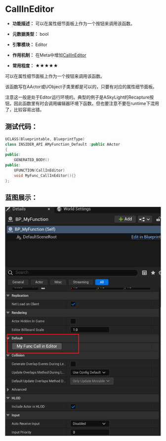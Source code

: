 # CallInEditor

- **功能描述：** 可以在属性细节面板上作为一个按钮来调用该函数。

- **元数据类型：** bool
- **引擎模块：** Editor
- **作用机制：** 在Meta中增加[CallInEditor](#Meta_Blueprint_CallInEditor)
- **常用程度：** ★★★★★

可以在属性细节面板上作为一个按钮来调用该函数。

该函数写在AActor或UObject子类里都是可以的，只要有对应的属性细节面板。

注意这一般是处于Editor运行环境的。典型的例子是ASkyLight的Recapture按钮。因此函数里有时会调用编辑器环境下函数。但也要注意不要在runtime下混用了，比较容易出错。

## 测试代码：

```cpp
UCLASS(Blueprintable, BlueprintType)
class INSIDER_API AMyFunction_Default :public AActor
{
public:
	GENERATED_BODY()
public:
	UFUNCTION(CallInEditor)
	void MyFunc_CallInEditor(){}
};
```

## 蓝图展示：

![Untitled](Specifier_UFUNCTION_Blueprint_CallInEditor_Untitled.png)